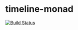 # timeline-monad

[![Build Status](https://travis-ci.org/stken2050/timeline-monad.svg?branch=master)](https://travis-ci.org/stken2050/timeline-monad)


